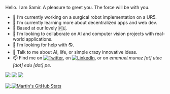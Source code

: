 Hello. I am Samir. A pleasure to greet you. The force will be with you. 
- 🔭 I’m currently working on a surgical robot implementation on a UR5.
- 🌱 I’m currently learning more about decentralized apps and web dev.
- :house_with_garden: Based at our lovely :peru:.
- 👯 I’m looking to collaborate on AI and computer vision projects with real-world applications.
- 🤔 I’m looking for help with :earth_americas:.
- 💬 Talk to me about AI, life, or simple crazy innovative ideas.
- 📫 Find me on [![Twitter][1.2]][1], on [![LinkedIn][3.2]][2], or on *emanuel.munoz [at] utec [dot] edu [dot] pe*.

![](https://img.shields.io/badge/Code-Python-informational?style=flat&logo=Python&logoColor=white&color=004263)
![](https://img.shields.io/badge/Code-C++-informational?style=flat&logo=C++&logoColor=white&color=004263)
![](https://img.shields.io/badge/Code-Javascript-informational?style=flat&logo=Javascript&logoColor=white&color=004263)

<a href="https://github.com/EmanuelSamir/EmanuelSamir">
  <img align="center" src="https://github-readme-stats.vercel.app/api/top-langs/?username=EmanuelSamir&hide=java,html&title_color=004263&text_color=6A6A6A&icon_color=0092c3&bg_color=ffffff" />
</a>
<a href="https://github.com/EmanuelSamir/EmanuelSamir">
  <img align="center" src="https://github-readme-stats.vercel.app/api?username=EmanuelSamir&show_icons=true&line_height=27&count_private=true&title_color=004263&text_color=6A6A6A&icon_color=0092c3&bg_color=ffffff" alt="Martin's GitHub Stats" />
</a>

[1.2]: http://i.imgur.com/wWzX9uB.png (twitter icon without padding)
[3.2]: https://raw.githubusercontent.com/MartinHeinz/MartinHeinz/master/linkedin-3-16.png (LinkedIn icon without padding)


[1]: https://twitter.com/emanuelsamirmp
[2]: https://www.linkedin.com/in/emanuelsamirmp/en


